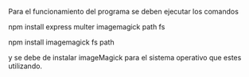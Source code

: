 Para el funcionamiento del programa se deben ejecutar los comandos

npm install express multer imagemagick path fs

npm install imagemagick fs path

y se debe de instalar imageMagick para el sistema operativo que estes utilizando.
